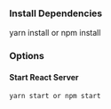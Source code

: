 
### Install Dependencies

yarn install or npm install

### Options
#### Start React Server
```
yarn start or npm start
```
